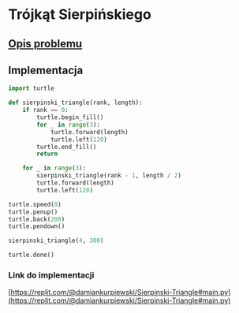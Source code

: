 # Trójkąt Sierpińskiego

## [Opis problemu](../../../../algorithms/fractals/sierpinski-triangle.md)

## Implementacja

```python linenums="1"
import turtle

def sierpinski_triangle(rank, length):
    if rank == 0:
        turtle.begin_fill()
        for _ in range(3):
            turtle.forward(length)
            turtle.left(120)
        turtle.end_fill()
        return

    for _ in range(3):
        sierpinski_triangle(rank - 1, length / 2)
        turtle.forward(length)
        turtle.left(120)

turtle.speed(0)
turtle.penup()
turtle.back(200)
turtle.pendown()

sierpinski_triangle(4, 300)

turtle.done()
```

### Link do implementacji

[https://replit.com/@damiankurpiewski/Sierpinski-Triangle#main.py](https://replit.com/@damiankurpiewski/Sierpinski-Triangle#main.py)
